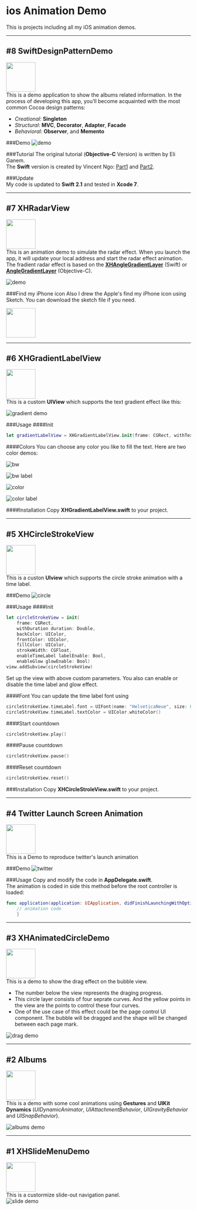 # ios Animation Demo
This is projects including all my iOS animation demos.

---
## \#8 SwiftDesignPatternDemo
<img src='./08SwiftDesignPatternDemo/demo/icon.png' height='80' width='80'></img>  
This is a demo application to show the albums related information. In the process of developing this app, you’ll become acquainted with the most common Cocoa design patterns:  

*	*Creational*: **Singleton**
*	*Structural*: **MVC**, **Decorator**, **Adapter**, **Facade**
*	*Behavioral*: **Observer**, and **Memento**  

###Demo
![demo](./08SwiftDesignPatternDemo/demo/dp.gif) 

###Tutorial
The original tutorial (**Objective-C** Version) is written by Eli Ganem.  
The **Swift** version is created by Vincent Ngo: [Part1](https://www.raywenderlich.com/86477/introducing-ios-design-patterns-in-swift-part-1) and [Part2](https://www.raywenderlich.com/90773/introducing-ios-design-patterns-in-swift-part-2).  

###Update  
My code is updated to **Swift 2.1** and tested in **Xcode 7**.  

---
## \#7 XHRadarView
<img src='./07XHRadarDemo/demo/radar.png' height='80' width='80'></img>  
This is an animation demo to simulate the radar effect. When you launch the app, it will update your local address and start the radar effect animation. The fradient radar effect is based on the **[XHAngleGradientLayer](https://github.com/xhuang68/XHAngleGradientLayer)** (Swift) or **[AngleGradientLayer](https://github.com/paiv/AngleGradientLayer)** (Objective-C).  

![demo](./07XHRadarDemo/demo/demo.gif)  

###Find my iPhone icon
Also I drew the Apple's find my iPhone icon using Sketch. You can download the sketch file if you need.  

<a href='https://github.com/xhuang68/Swift-UI-Demos/blob/master/07XHRadarDemo/demo/FindMyiphoneIcon.sketch'><img src='./07XHRadarDemo/demo/sketch.png' height='80'></img></a>  

---
## \#6 XHGradientLabelView 
<img src='./06XHGradientLabel/demo/gradient.png' height='80' width='80'></img>  
This is a custom **UIView** which supports the text gradient effect like this:  

![gradient demo](./06XHGradientLabel/demo/gradient.gif)  

###Usage
####Init

```swift
let gradientLabelView = XHGradientLabelView.init(frame: CGRect, withText text: String, andFont font: UIFont, withColors colors: [CGColor])
```
####Colors
You can choose any color you like to fill the text. Here are two color demos:  

![bw](./06XHGradientLabel/demo/bw.png)

![bw label](./06XHGradientLabel/demo/bw.gif)  

![color](./06XHGradientLabel/demo/color.png)

![color label](./06XHGradientLabel/demo/color.gif)  

####Installation
Copy **XHGradientLabelView.swift** to your project.

---
## \#5 XHCircleStrokeView
<img src='./05XHCircleStokeView/demo/circle.png' height='80' width='80'></img>  
This is a custon **UIview** which supports the circle stroke animation with a time label. 

###Demo
![circle](./05XHCircleStokeView/demo/circle.gif)

###Usage
####Init

```swift
let circleStrokeView = init(
	frame: CGRect, 
	withDuration duration: Double, 
	backColor: UIColor, 
	frontColor: UIColor, 
	fillColor: UIColor, 
	strokeWidth: CGFloat, 
	enableTimeLabel labelEnable: Bool, 
	enableGlow glowEnable: Bool)
view.addSubview(circleStrokeView)
```
Set up the view with above custom parameters. You also can enable or disable the time label and glow effect.  

####Font
You can update the time label font using  
```swift
circleStrokeView.timeLabel.font = UIFont(name: "HelveticaNeue", size: 80.0)
circleStrokeView.timeLabel.textColor = UIColor.whiteColor()
```

####Start countdown
```swift
circleStrokeView.play()
```

####Pause countdown
```swift
circleStrokeView.pause()
```

####Reset countdown
```swift
circleStrokeView.reset()
```

###Installation
Copy **XHCircleStroleView.swift** to your project.  

---
## \#4 Twitter Launch Screen Animation
<img src='./04TwitterLaunchScreen/demo/star.png' height='80' width='80'></img>  
This is a Demo to reproduce twitter's launch animation

###Demo
![twitter](./04TwitterLaunchScreen/demo/twitter.gif)

###Usage
Copy and modify the code in **AppDelegate.swift**.  
The animation is coded in side this method before the root controller is loaded:  
```swift
func application(application: UIApplication, didFinishLaunchingWithOptions launchOptions: [NSObject: AnyObject]?) -> Bool {
	// animation code
	}
```
---
## \#3 XHAnimatedCircleDemo
<img src='./03XHAnimatedCircleDemo/demo/drag.png' height='80' width='80'></img>    
This is a demo to show the drag effect on the bubble view.  

*	The number below the view represents the draging progress.   
*	This circle layer consists of four seprate curves. And the yellow points in the view are the points to control these four curves.   
*	One of the use case of this effect could be the page control UI component. The bubble will be dragged and the shape will be changed between each page mark.

![drag demo](./03XHAnimatedCircleDemo/demo/drag.gif)

--- 
## \#2 Albums	
<img src='./02Albums/demo/album.png' height='80' width='80'></img>  
This is a demo with some cool animations using **Gestures** and **UIKit Dynamics** (*UIDynamicAnimator*, *UIAttachmentBehavior*, *UIGravityBehavior* and *UISnapBehavior*).		

![albums demo](./02Albums/demo/album.gif)   

---
## \#1 XHSlideMenuDemo	
<img src='./01XHSlideMenuDemo/demo/slide.png' height='80' width='80'></img>  
This is a custormize slide-out navigation panel.  			
![slide demo](./01XHSlideMenuDemo/demo/slide.gif)   